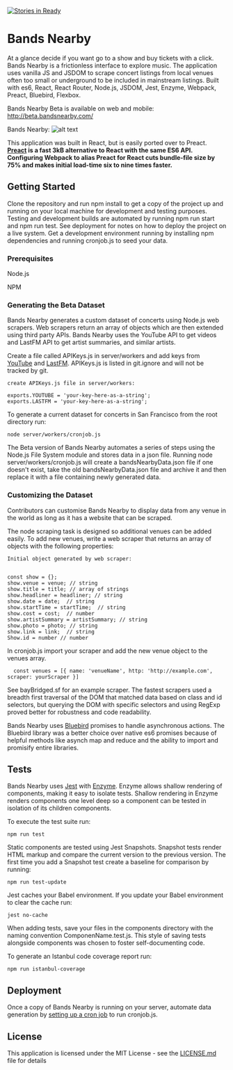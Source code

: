 [![Stories in Ready](https://badge.waffle.io/jenjwong/bands-nearby.png?label=ready&title=Ready)](https://waffle.io/jenjwong/bands-nearby)
# Bands Nearby

At a glance decide if you want go to a show and buy tickets with a click. Bands Nearby is a frictionless interface to explore music. The application uses vanilla JS and JSDOM to scrape concert listings from local venues often too small or underground to be included in mainstream listings. Built with es6, React, React Router, Node.js, JSDOM, Jest, Enzyme, Webpack, Preact, Bluebird, Flexbox.

Bands Nearby Beta is available on web and mobile: http://beta.bandsnearby.com/

Bands Nearby:
![alt text](https://github.com/jenjwong/bands-nearby/blob/beta/src/css/images/venuePic.png "Bands Nearby")

This application was built in React, but is easily ported over to Preact. **[Preact](https://preactjs.com/) is a fast 3kB alternative to React with the same ES6 API. Configuring Webpack to alias Preact for React cuts bundle-file size by 75% and makes initial load-time six to nine times faster.**  

## Getting Started

Clone the repository and run npm install to get a copy of the project up and running on your local machine for development and testing purposes. Testing and development builds are automated by running npm run start and npm run test. See deployment for notes on how to deploy the project on a live system. Get a development environment running by installing npm dependencies and running cronjob.js to seed your data. 

### Prerequisites

Node.js

NPM

### Generating the Beta Dataset

Bands Nearby generates a custom dataset of concerts using Node.js web scrapers. Web scrapers return an array of objects which are then extended using third party APIs. Bands Nearby uses the YouTube API to get videos and LastFM API to get artist summaries, and similar artists.

Create a file called APIKeys.js in server/workers and add keys from [YouTube](https://developers.google.com/youtube/v3/getting-started) and [LastFM](https://secure.last.fm/login?next=/api/account/create). APIKeys.js is listed in git.ignore and will not be tracked by git.

```
create APIKeys.js file in server/workers:

exports.YOUTUBE = 'your-key-here-as-a-string';
exports.LASTFM = 'your-key-here-as-a-string';
```

To generate a current dataset for concerts in San Francisco from the root directory run:

```
node server/workers/cronjob.js
```

The Beta version of Bands Nearby automates a series of steps using the Node.js File System module and stores data in a json file. Running node server/workers/cronjob.js will create a bandsNearbyData.json file if one doesn't exist, take the old bandsNearbyData.json file and archive it and then replace it with a file containing newly generated data.


### Customizing the Dataset

Contributors can customise Bands Nearby to display data from any venue  in the world as long as it has a website that can be scraped.

The node scraping task is designed so additional venues can be added easily. To add new venues, write a web scraper that returns an array of objects with the following properties:

```
Initial object generated by web scraper:


const show = {};
show.venue = venue; // string
show.title = title; // array of strings
show.headliner = headliner; // string
show.date = date;  // string
show.startTime = startTime;  // string
show.cost = cost;  // number
show.artistSummary = artistSummary; // string
show.photo = photo; // string
show.link = link;  // string
Show.id = number // number
 ```

In cronjob.js import your scraper and add the new venue object to the venues array.
```
  const venues = [{ name: 'venueName', http: 'http://example.com', scraper: yourScraper }]
 ```
 
See bayBridged.sf for an example scraper. The fastest scrapers used a breadth first traversal of the DOM that matched data based on class and id selectors, but querying the DOM with specific selectors and using RegExp proved better for robustness and code readability. 

Bands Nearby uses [Bluebird](http://bluebirdjs.com/docs/getting-started.html) promises to handle asynchronous actions. The Bluebird library was a better choice over native es6 promises because of helpful methods like asynch map and reduce and the ability to import and promisify entire libraries.

## Tests

Bands Nearby uses [Jest](https://facebook.github.io/jest/) with [Enzyme](https://github.com/airbnb/enzyme). Enzyme allows shallow rendering of components, making it easy to isolate tests. Shallow rendering in Enzyme renders components one level deep so a component can be tested in isolation of its children components.

To execute the test suite run:
```
npm run test
```

Static components are tested using Jest Snapshots. Snapshot tests render HTML markup and compare the current version to the previous version. The first time you add a Snapshot test create a baseline for comparison by running:

```
npm run test-update
```

Jest caches your Babel environment. If you update your Babel environment to clear the cache run:

```
jest no-cache
```

When adding tests, save your files in the components directory with the naming convention ComponenName.test.js. This style of saving tests alongside components was chosen to foster self-documenting code.

To generate an Istanbul code coverage report run:
```
npm run istanbul-coverage
```

## Deployment
Once a copy of Bands Nearby is running on your server, automate data generation by [setting up a cron job](https://www.digitalocean.com/community/tutorials/how-to-use-cron-to-automate-tasks-on-a-vps) to run cronjob.js.


## License

This application is licensed under the MIT License - see the [LICENSE.md](LICENSE.md) file for details


